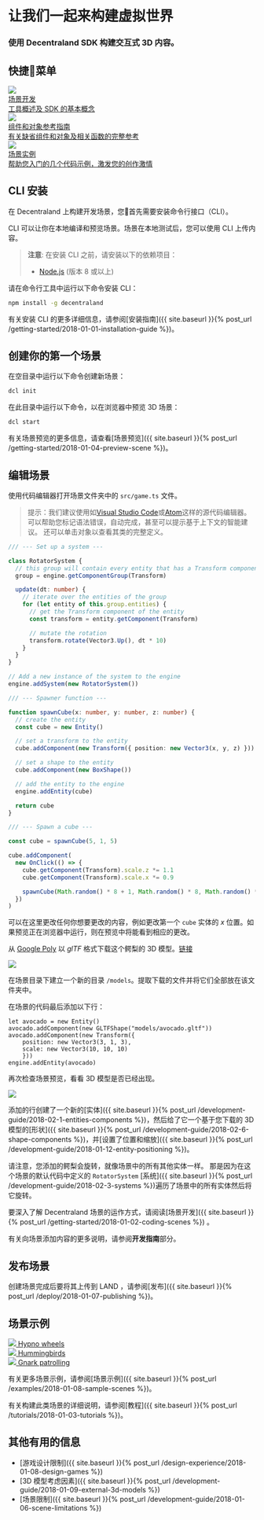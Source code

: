 # 让我们一起来构建虚拟世界

### 使用 Decentraland SDK 构建交互式 3D 内容。
## 快捷菜单

<div class="shortcuts">
  <a href="{{ site.baseurl }}{% post_url /getting-started/2018-01-02-coding-scenes %}">
    <div>
      <div class="image"><img src="/images/home/1.png"/></div>
      <div class="title">场景开发</div>
      <div class="description">工具概述及 SDK 的基本概念</div>
    </div>
  </a>
  <a href="">
    <div>
      <div class="image"><img src="/images/home/2.png"/></div>
      <div class="title">组件和对象参考指南</div>
      <div class="description">有关缺省组件和对象及相关函数的完整参考</div>
    </div>
  </a>
  <a href="{{ site.baseurl }}{% post_url /examples/2018-01-08-sample-scenes %}">
    <div>
      <div class="image"><img src="/images/home/3.png"/></div>
      <div class="title">场景实例</div>
      <div class="description">帮助您入门的几个代码示例，激发您的创作激情</div>
    </div>
  </a>
</div>

## CLI 安装

在 Decentraland 上构建开发场景，您首先需要安装命令行接口（CLI）。

CLI 可以让你在本地编译和预览场景。场景在本地测试后，您可以使用 CLI 上传内容。

> **注意**: 在安装 CLI 之前，请安装以下的依赖项目：
>
> - [Node.js](https://www.npmjs.com/) (版本 8 或以上)

请在命令行工具中运行以下命令安装 CLI：

```bash
npm install -g decentraland
```

有关安装 CLI 的更多详细信息，请参阅[安装指南]({{ site.baseurl }}{% post_url /getting-started/2018-01-01-installation-guide %})。

## 创建你的第一个场景

在空目录中运行以下命令创建新场景：

```bash
dcl init
```

在此目录中运行以下命令，以在浏览器中预览 3D 场景：

```bash
dcl start
```

有关场景预览的更多信息，请查看[场景预览]({{ site.baseurl }}{% post_url /getting-started/2018-01-04-preview-scene %})。

## 编辑场景

使用代码编辑器打开场景文件夹中的 `src/game.ts` 文件。

> 提示：我们建议使用如[Visual Studio Code](https://code.visualstudio.com/)或[Atom](https://atom.io/)这样的源代码编辑器。 可以帮助您标记语法错误，自动完成，甚至可以提示基于上下文的智能建议。 还可以单击对象以查看其类的完整定义。

```ts
/// --- Set up a system ---

class RotatorSystem {
  // this group will contain every entity that has a Transform component
  group = engine.getComponentGroup(Transform)

  update(dt: number) {
    // iterate over the entities of the group
    for (let entity of this.group.entities) {
      // get the Transform component of the entity
      const transform = entity.getComponent(Transform)

      // mutate the rotation
      transform.rotate(Vector3.Up(), dt * 10) 
    }
  }
}

// Add a new instance of the system to the engine
engine.addSystem(new RotatorSystem())

/// --- Spawner function ---

function spawnCube(x: number, y: number, z: number) {
  // create the entity
  const cube = new Entity()

  // set a transform to the entity
  cube.addComponent(new Transform({ position: new Vector3(x, y, z) }))

  // set a shape to the entity
  cube.addComponent(new BoxShape())

  // add the entity to the engine
  engine.addEntity(cube)

  return cube
}

/// --- Spawn a cube ---

const cube = spawnCube(5, 1, 5)

cube.addComponent(
  new OnClick(() => {
    cube.getComponent(Transform).scale.z *= 1.1
    cube.getComponent(Transform).scale.x *= 0.9

    spawnCube(Math.random() * 8 + 1, Math.random() * 8, Math.random() * 8 + 1)
  })
)
```

可以在这里更改任何你想要更改的内容，例如更改第一个 `cube` 实体的 _x_ 位置。如果预览正在浏览器中运行，则在预览中将能看到相应的更改。

从 [Google Poly](https://poly.google.com) 以 _glTF_ 格式下载这个鳄梨的 3D 模型。[链接](https://poly.google.com/view/cgLBGFfm5FU)

![](/images/media/landing_avocado_gltf.png)

在场景目录下建立一个新的目录 `/models`。提取下载的文件并将它们全部放在该文件夹中。

在场景的代码最后添加以下行：

```tsx
let avocado = new Entity()
avocado.addComponent(new GLTFShape("models/avocado.gltf"))
avocado.addComponent(new Transform({ 
    position: new Vector3(3, 1, 3), 
    scale: new Vector3(10, 10, 10)
    }))
engine.addEntity(avocado)
```

再次检查场景预览，看看 3D 模型是否已经出现。

![](/images/media/landing_avocado_in_scene.png)

添加的行创建了一个新的[实体]({{ site.baseurl }}{% post_url /development-guide/2018-02-1-entities-components %})，然后给了它一个基于您下载的 3D 模型的[形状]({{ site.baseurl }}{% post_url /development-guide/2018-02-6-shape-components %})，并[设置了位置和缩放]({{ site.baseurl }}{% post_url /development-guide/2018-01-12-entity-positioning %})。

请注意，您添加的鳄梨会旋转，就像场景中的所有其他实体一样。 那是因为在这个场景的默认代码中定义的 `RotatorSystem` [系统]({{ site.baseurl }}{% post_url /development-guide/2018-02-3-systems %})遍历了场景中的所有实体然后将它旋转。

要深入了解 Decentraland 场景的运作方式，请阅读[场景开发]({{ site.baseurl }}{% post_url /getting-started/2018-01-02-coding-scenes %}) 。

有关向场景添加内容的更多说明，请参阅**开发指南**部分。

## 发布场景

创建场景完成后要将其上传到 LAND ，请参阅[发布]({{ site.baseurl }}{% post_url /deploy/2018-01-07-publishing %})。

## 场景示例

<div class="examples">
  <a target="_blank" href="https://github.com/decentraland-scenes/Hypno-wheels">
    <div>
      <img src="/images/home/example-hypno-wheel.png"/>
      <span>Hypno wheels</span>
    </div>
  </a>
  <a target="_blank" href="https://github.com/decentraland-scenes/Hummingbirds">
    <div>
      <img src="/images/home/hummingbirds.png"/>
      <span>Hummingbirds</span>
    </div>
  </a>
  <a target="_blank" href="https://github.com/decentraland-scenes/Gnark-patrol">
    <div>
      <img src="/images/home/example-gnark.png"/>
      <span>Gnark patrolling</span>
    </div>
  </a>
</div>

有关更多场景示例，请参阅[场景示例]({{ site.baseurl }}{% post_url /examples/2018-01-08-sample-scenes %})。

有关构建此类场景的详细说明，请参阅[教程]({{ site.baseurl }}{% post_url /tutorials/2018-01-03-tutorials %})。

## 其他有用的信息

- [游戏设计限制]({{ site.baseurl }}{% post_url /design-experience/2018-01-08-design-games %})
- [3D 模型考虑因素]({{ site.baseurl }}{% post_url /development-guide/2018-01-09-external-3d-models %})
- [场景限制]({{ site.baseurl }}{% post_url /development-guide/2018-01-06-scene-limitations %})
